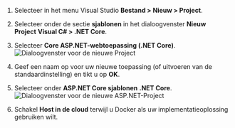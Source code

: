 1. Selecteer in het menu Visual Studio **Bestand > Nieuw > Project**. 

1. Selecteer onder de sectie **sjablonen** in het dialoogvenster **Nieuw Project** **Visual C# > .NET Core**.

1. Selecteer **Core ASP.NET-webtoepassing (.NET Core)**.
    ![Dialoogvenster voor de nieuwe Project](./media/vs-docker-create-aspnetcore-app/create-new-project.png)

1. Geef een naam op voor uw nieuwe toepassing (of uitvoeren van de standaardinstelling) en tikt u op **OK**.  

1. Selecteer onder **ASP.NET Core sjablonen** **.NET Core**.
    ![Dialoogvenster voor de nieuwe ASP.NET-Project](./media/vs-docker-create-aspnetcore-app/aspnet-core-template.png)

1. Schakel **Host in de cloud** terwijl u Docker als uw implementatieoplossing gebruiken wilt.

